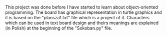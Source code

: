 This project was done before I have started to learn about object-oriented programming. The board has graphical representation in turtle graphics and it is based on the "plansza1.txt" file which is a project of it. Characters which can be used in text board design and theirs meanings are explained (in Polish) at the beginning of the "Sokoban.py" file.

